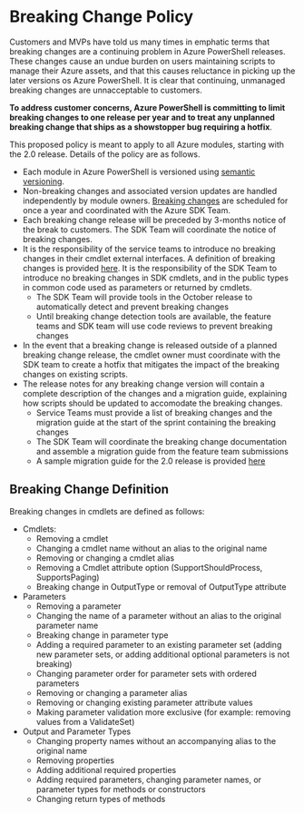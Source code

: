 # Breaking Change Policy

Customers and MVPs have told us many times in emphatic terms that breaking changes are a continuing problem in Azure PowerShell releases.  These changes cause an undue burden on users maintaining scripts to manage their Azure assets, and that this causes reluctance in picking up the later versions os Azure PowerShell. It is clear that continuing, unmanaged breaking changes are unnacceptable to customers. 

**To address customer concerns, Azure PowerShell is committing to limit breaking changes to one release per year and to treat any unplanned breaking change that ships as 
a showstopper bug requiring a hotfix**.

This proposed policy is meant to apply to all Azure modules, starting with the 2.0 release. Details of the policy are as follows.
- Each module in Azure PowerShell is versioned using [semantic versioning](http://semver.org).
- Non-breaking changes and associated version updates are handled independently by module owners.  [Breaking changes](#Breaking-Change-Definition) are scheduled for once a year and coordinated with the Azure SDK Team.
- Each breaking change release will be preceded by 3-months notice of the break to customers.  The SDK Team will coordinate the notice of breaking changes.
- It is the responsibility of the service teams to introduce no breaking changes in their cmdlet external interfaces.  A definition of breaking changes is provided [here](#Breaking-Change-Definition).  It is the responsibility of the SDK Team to introduce no breaking changes in SDK cmdlets, and in the public types in common code used as parameters or returned by cmdlets.
  - The SDK Team will provide tools in the October release to automatically detect and prevent breaking changes
  - Until breaking change detection tools are available, the feature teams and SDK team will use code reviews to prevent breaking changes
- In the event that a breaking change is released outside of a planned breaking change release, the cmdlet owner must coordinate with the SDK team to create a hotfix that mitigates the impact of the breaking changes on existing scripts.
- The release notes for any breaking change version will contain a complete description of the changes and a migration guide, explaining how scripts should be updated to accomodate the breaking changes.
  - Service Teams must provide a list of breaking changes and the migration guide at the start of the sprint containing the breaking changes
  - The SDK Team will coordinate the breaking change documentation and assemble a migration guide from the feature team submissions
  - A sample migration guide for the 2.0 release is provided [here](https://github.com/Azure/azure-powershell/blob/dev/documentation/release-notes/migration-guide.2.0.0.md)

## Breaking Change Definition

Breaking changes in cmdlets are defined as follows:

  - Cmdlets: 
    - Removing a cmdlet
    - Changing a cmdlet name without an alias to the original name
    - Removing or changing a cmdlet alias
    - Removing a Cmdlet attribute option (SupportShouldProcess, SupportsPaging)
    - Breaking change in OutputType or removal of OutputType attribute
  - Parameters
    - Removing a parameter
    - Changing the name of a parameter without an alias to the original parameter name
    - Breaking change in parameter type
    - Adding a required parameter to an existing parameter set (adding new parameter sets, or adding additional optional parameters is not breaking)
    - Changing parameter order for parameter sets with ordered parameters
    - Removing or changing a parameter alias
    - Removing or changing existing parameter attribute values
    - Making parameter validation more exclusive (for example: removing values from a ValidateSet)
  - Output and Parameter Types
    - Changing property names without an accompanying alias to the original name
    - Removing properties
    - Adding additional required properties
    - Adding required parameters, changing parameter names, or parameter types for methods or constructors
    - Changing return types of methods


